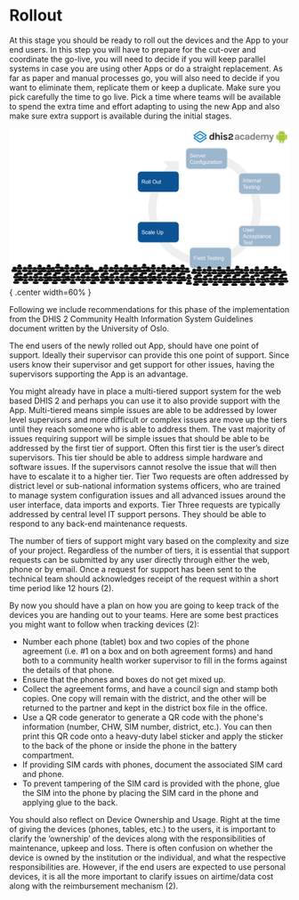 # Rollout

<!--DHIS2-SECTION-ID:rollout-->

At this stage you should be ready to roll out the devices and the App to your end users. In this step you will have to prepare for the cut-over and coordinate the go-live, you will need to decide if you will keep parallel systems in case you are using other Apps or do a straight replacement. As far as paper and manual processes go, you will also need to decide if you want to eliminate them, replicate them or keep a duplicate. Make sure you pick carefully the time to go live. Pick a time where teams will be available to spend the extra time and effort adapting to using the new App and also make sure extra support is available during the initial stages.

![](resources/images/image27.png){ .center width=60% }

Following we include recommendations for this phase of the implementation from the DHIS 2 Community Health Information System Guidelines document written by the University of Oslo.

The end users of the newly rolled out App, should have one point of support. Ideally their supervisor can provide this one point of support. Since users know their supervisor and get support for other issues, having the supervisors supporting the App is an advantage.

You might already have in place a multi-tiered support system for the web based DHIS 2 and perhaps you can use it to also provide support with the App. Multi-tiered means simple issues are able to be addressed by lower level supervisors and more difficult or complex issues are move up the tiers until they reach someone who is able to address them. The vast majority of issues requiring support will be simple issues that should be able to be addressed by the first tier of support. Often this first tier is the user’s direct supervisors. This tier should be able to address simple hardware and software issues. If the supervisors cannot resolve the issue that will then have to escalate it to a higher tier. Tier Two requests are often addressed by district level or sub-national information systems officers, who are trained to manage system configuration issues and all advanced issues around the user interface, data imports and exports. Tier Three requests are typically addressed by central level IT support persons. They should be able to respond to any back-end maintenance requests.

The number of tiers of support might vary based on the complexity and size of your project. Regardless of the number of tiers, it is essential that support requests can be submitted by any user directly through either the web, phone or by email. Once a request for support has been sent to the technical team should acknowledges receipt of the request within a short time period like 12 hours (2).

By now you should have a plan on how you are going to keep track of the devices you are handing out to your teams. Here are some best practices you might want to follow when tracking devices (2):

- Number each phone (tablet) box and two copies of the phone agreement (i.e. \#1 on a box and on both agreement forms) and hand both to a community health worker supervisor to fill in the forms against the details of that phone.
- Ensure that the phones and boxes do not get mixed up.
- Collect the agreement forms, and have a council sign and stamp both copies. One copy will remain with the district, and the other will be returned to the partner and kept in the district box file in the office.
- Use a QR code generator to generate a QR code with the phone's information (number, CHW, SIM number, district, etc.). You can then print this QR code onto a heavy-duty label sticker and apply the sticker to the back of the phone or inside the phone in the battery compartment.
- If providing SIM cards with phones, document the associated SIM card and phone.
- To prevent tampering of the SIM card is provided with the phone, glue the SIM into the phone by placing the SIM card in the phone and applying glue to the back.

You should also reflect on Device Ownership and Usage. Right at the time of giving the devices (phones, tables, etc.) to the users, it is important to clarify the ‘ownership’ of the devices along with the responsibilities of maintenance, upkeep and loss. There is often confusion on whether the device is owned by the institution or the individual, and what the respective responsibilities are. However, if the end users are expected to use personal devices, it is all the more important to clarify issues on airtime/data cost along with the reimbursement mechanism (2).
